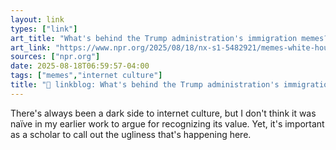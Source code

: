 ```yaml
---
layout: link
types: ["link"]
art_title: "What's behind the Trump administration's immigration memes?"
art_link: "https://www.npr.org/2025/08/18/nx-s1-5482921/memes-white-house-dhs-social-media-trump"
sources: ["npr.org"]
date: 2025-08-18T06:59:57-04:00
tags: ["memes","internet culture"]
title: "🔗 linkblog: What's behind the Trump administration's immigration memes?"
---
```

There's always been a dark side to internet culture, but I don't think it was naïve in my earlier work to argue for recognizing its value. Yet, it's important as a scholar to call out the ugliness that's happening here.
